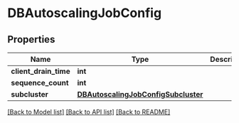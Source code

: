 # DBAutoscalingJobConfig


## Properties
Name | Type | Description | Notes
------------ | ------------- | ------------- | -------------
**client_drain_time** | **int** |  | 
**sequence_count** | **int** |  | 
**subcluster** | [**DBAutoscalingJobConfigSubcluster**](DBAutoscalingJobConfigSubcluster.md) |  | 

[[Back to Model list]](../README.md#documentation-for-models) [[Back to API list]](../README.md#documentation-for-api-endpoints) [[Back to README]](../README.md)


